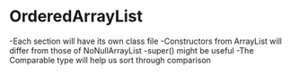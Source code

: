# OrderedArrayList
-Each section will have its own class file
-Constructors from ArrayList will differ from those of NoNullArrayList
-super() might be useful
-The Comparable type will help us sort through comparison
